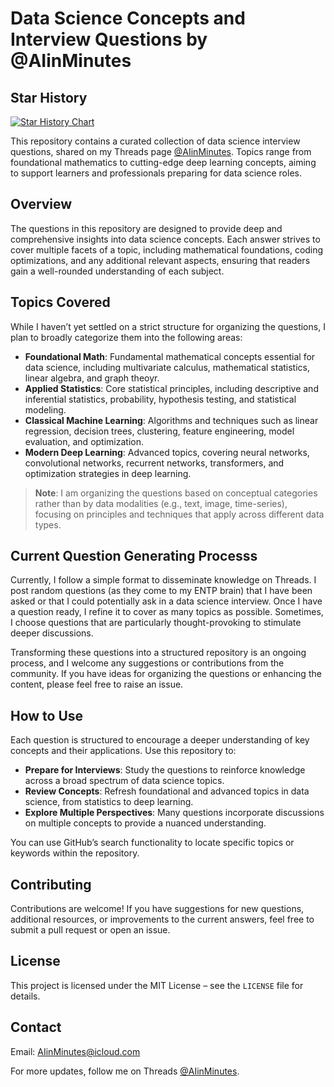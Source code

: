 # Data Science Concepts and Interview Questions by @AIinMinutes

## Star History

[![Star History Chart](https://api.star-history.com/svg?repos=AIinMinutes/Data-Science-IQs&type=Date)](https://star-history.com/#AIinMinutes/Data-Science-IQs&Date)

This repository contains a curated collection of data science interview questions, shared on my Threads page [@AIinMinutes](https://www.threads.net/@AIinMinutes). Topics range from foundational mathematics to cutting-edge deep learning concepts, aiming to support learners and professionals preparing for data science roles.

## Overview
The questions in this repository are designed to provide deep and comprehensive insights into data science concepts. Each answer strives to cover multiple facets of a topic, including mathematical foundations, coding optimizations, and any additional relevant aspects, ensuring that readers gain a well-rounded understanding of each subject.

## Topics Covered
While I haven’t yet settled on a strict structure for organizing the questions, I plan to broadly categorize them into the following areas:
- **Foundational Math**: Fundamental mathematical concepts essential for data science, including multivariate calculus, mathematical statistics, linear algebra, and graph theoyr.
- **Applied Statistics**: Core statistical principles, including descriptive and inferential statistics, probability, hypothesis testing, and statistical modeling.
- **Classical Machine Learning**: Algorithms and techniques such as linear regression, decision trees, clustering, feature engineering, model evaluation, and optimization.
- **Modern Deep Learning**: Advanced topics, covering neural networks, convolutional networks, recurrent networks, transformers, and optimization strategies in deep learning.

> **Note**: I am organizing the questions based on conceptual categories rather than by data modalities (e.g., text, image, time-series), focusing on principles and techniques that apply across different data types.

## Current Question Generating Processs
Currently, I follow a simple format to disseminate knowledge on Threads. I post random questions (as they come to my ENTP brain) that I have been asked or that I could potentially ask in a data science interview. Once I have a question ready, I refine it to cover as many topics as possible. Sometimes, I choose questions that are particularly thought-provoking to stimulate deeper discussions.

Transforming these questions into a structured repository is an ongoing process, and I welcome any suggestions or contributions from the community. If you have ideas for organizing the questions or enhancing the content, please feel free to raise an issue.

## How to Use
Each question is structured to encourage a deeper understanding of key concepts and their applications. Use this repository to:
- **Prepare for Interviews**: Study the questions to reinforce knowledge across a broad spectrum of data science topics.
- **Review Concepts**: Refresh foundational and advanced topics in data science, from statistics to deep learning.
- **Explore Multiple Perspectives**: Many questions incorporate discussions on multiple concepts to provide a nuanced understanding.

You can use GitHub’s search functionality to locate specific topics or keywords within the repository.

## Contributing
Contributions are welcome! If you have suggestions for new questions, additional resources, or improvements to the current answers, feel free to submit a pull request or open an issue.

## License
This project is licensed under the MIT License – see the `LICENSE` file for details.

## Contact
Email: AIinMinutes@icloud.com 

For more updates, follow me on Threads [@AIinMinutes](https://www.threads.net/@AIinMinutes).
